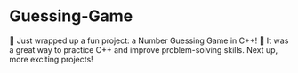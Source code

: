 # Guessing-Game
🚀 Just wrapped up a fun project: a Number Guessing Game in C++! 🎉 It was a great way to practice C++ and improve problem-solving skills. Next up, more exciting projects!
